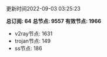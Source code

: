 更新时间2022-09-03 03:25:23

**总订阅: 64**
**总节点: 9557**
**有效节点: 1966**
- v2ray节点: 1631
- trojan节点: 149
- ss节点: 186
